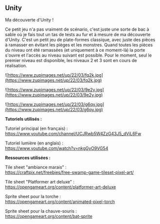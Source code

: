 
Unity
---

Ma découverte d'Unity !

Ce petit jeu n'a pas vraiment de scénario, c'est juste une sorte de bac à sable où je fais tout un tas de tests au fur et à mesure de ma découverte d'Unity. C'est un petit jeu de plate-formes classique, avec juste des pièces à ramasser en évitant les pièges et les monstres. Quand toutes les pièces du niveau ont été ramassées (et uniquement à ce moment-là) la porte s'ouvre et l'accès au niveau suivant est possible. Pour le moment, seul le premier niveau est disponible, les niveaux 2 et 3 sont en cours de réalisation.

![https://www.zupimages.net/up/22/03/fq2k.jpg](https://www.zupimages.net/up/22/03/fq2k.jpg)

![https://www.zupimages.net/up/22/03/9e2y.jpg](https://www.zupimages.net/up/22/03/9e2y.jpg)

![https://www.zupimages.net/up/22/03/g6qy.jpg](https://www.zupimages.net/up/22/03/g6qy.jpg)

**Tutoriels utilisés :**

Tutoriel principal (en français) :  
https://www.youtube.com/channel/UCJRwb5W4ZzG43J5_dViL6Fw

Tutoriel lumière (en anglais) :  
https://www.youtube.com/watch?v=nkgGyO9VG54

**Ressources utilisées :**

Tile sheet "ambiance marais" :  
https://craftpix.net/freebies/free-swamp-game-tileset-pixel-art/

Tile sheet "Platformer art deluxe" :  
https://opengameart.org/content/platformer-art-deluxe

Sprite sheet pour la torche :  
https://opengameart.org/content/animated-pixel-torch

Sprite sheet pour la chauve-souris :  
https://opengameart.org/content/bat-sprite